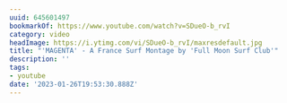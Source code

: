 ```yaml
---
uuid: 645601497
bookmarkOf: https://www.youtube.com/watch?v=SDueO-b_rvI
category: video
headImage: https://i.ytimg.com/vi/SDueO-b_rvI/maxresdefault.jpg
title: "'MAGENTA' - A France Surf Montage by 'Full Moon Surf Club'"
description: ''
tags:
- youtube
date: '2023-01-26T19:53:30.888Z'
---
```



